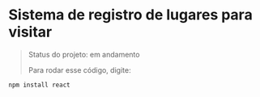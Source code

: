 <h1>Sistema de registro de lugares para visitar</h1>

>Status do projeto: em andamento
>
>Para rodar esse código, digite:
```
npm install react
